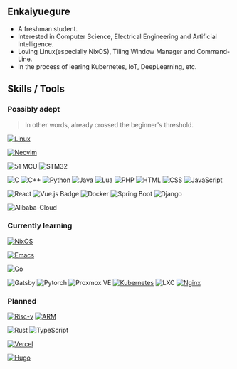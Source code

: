 ## Enkaiyuegure

- A freshman student.
- Interested in Computer Science, Electrical Engineering and Artificial Intelligence.
- Loving Linux(especially NixOS), Tiling Window Manager and Command-Line.
- In the process of learing Kubernetes, IoT, DeepLearning, etc.

## Skills / Tools
### Possibly adept
> In other words, already crossed the beginner's threshold.

<!-- Badges List: https://github.com/alexandresanlim/Badges4-README.md-Profile -->

<!-- Badges Search: https://github.com/Aveek-Saha/GitHub-Profile-Badges -->

[![Linux](https://img.shields.io/badge/Linux-FCC624?style=for-the-badge&logo=linux&logoColor=black)](https://github.com/torvalds/linux)

[![Neovim](https://img.shields.io/badge/NeoVim-%2357A143.svg?&style=for-the-badge&logo=neovim&logoColor=white)](https://github.com/AstroNvim/AstroNvim)

![51 MCU](https://img.shields.io/badge/51%20MCU-000000?style=for-the-badge&logo=&logoColor=white)
![STM32](https://img.shields.io/badge/STM32-03234B?style=for-the-badge&logo=stmicroelectronics&logoColor=white)

![C](https://img.shields.io/badge/C-00599C?style=for-the-badge&logo=c&logoColor=white)
![C++](https://img.shields.io/badge/C%2B%2B-00599C?style=for-the-badge&logo=c%2B%2B&logoColor=white)
[![Python](https://img.shields.io/badge/python-%2314354C.svg?style=for-the-badge&logo=python&logoColor=white)](https://github.com/python/cpython)
![Java](https://img.shields.io/badge/Java-007396?style=for-the-badge&logoColor=white)
![Lua](https://img.shields.io/badge/Lua-2C2D72?style=for-the-badge&logo=lua&logoColor=white)
![PHP](https://img.shields.io/badge/PHP-777BB4.svg?style=for-the-badge&logo=PHP&logoColor=white)
![HTML](https://img.shields.io/badge/HTML5-E34F26?style=for-the-badge&logo=html5&logoColor=white)
![CSS](https://img.shields.io/badge/CSS3-1572B6?style=for-the-badge&logo=css3&logoColor=white)
![JavaScript](https://img.shields.io/badge/JavaScript-F7DF1E?style=for-the-badge&logo=javascript&logoColor=black)

![React](https://img.shields.io/badge/React-61DAFB?style=for-the-badge&logo=react&logoColor=black)
![Vue.js Badge](https://img.shields.io/badge/Vue.js-4FC08D.svg?style=for-the-badge&logo=vuedotjs&logoColor=white)
![Docker](https://img.shields.io/badge/Docker-2496ED?style=for-the-badge&logo=docker&logoColor=white)
![Spring Boot](https://img.shields.io/badge/Spring%20Boot-6DB33F?style=for-the-badge&logo=springboot&logoColor=white)
![Django](https://img.shields.io/badge/Django-092E20?style=for-the-badge&logo=django&logoColor=white)

![Alibaba-Cloud](https://img.shields.io/badge/Alibaba%20Cloud-FF6A00.svg?style=for-the-badge&logo=Alibaba-Cloud&logoColor=white)

### Currently learning
[![NixOS](https://img.shields.io/badge/NixOS-5277C3?style=for-the-badge&logo=nixos&logoColor=white)](https://github.com/NixOS/nixpkgs)

[![Emacs](https://img.shields.io/badge/Emacs-%237F5AB6.svg?&style=for-the-badge&logo=gnu-emacs&logoColor=white)](https://github.com/doomemacs/doomemacs)

[![Go](https://img.shields.io/badge/go-%2300ADD8.svg?style=for-the-badge&logo=go&logoColor=white)](https://github.com/golang/go)

![Gatsby](https://img.shields.io/badge/Gatsby-663399.svg?style=for-the-badge&logo=Gatsby&logoColor=white)
![Pytorch](https://img.shields.io/badge/PyTorch-EE4C2C.svg?style=for-the-badge&logo=PyTorch&logoColor=white)
![Proxmox VE](https://img.shields.io/badge/Proxmox%20VE-E57000?style=for-the-badge&logo=proxmox&logoColor=white)
[![Kubernetes](https://img.shields.io/badge/kubernetes-%23326ce5.svg?style=for-the-badge&logo=kubernetes&logoColor=white)](https://github.com/kubernetes/kubernetes)
![LXC](https://img.shields.io/badge/LXC-008000?style=for-the-badge&logo=linux&logoColor=white)
[![Nginx](https://img.shields.io/badge/Nginx-%23009639.svg?style=for-the-badge&logo=nginx&logoColor=white)](https://github.com/nginx/nginx)

### Planned
[![Risc-v](https://img.shields.io/badge/RISCV-283272.svg?style=for-the-badge&logo=RISC-V&logoColor=white)](https://riscv.org/)
[![ARM](https://img.shields.io/badge/Arm-0091BD.svg?style=for-the-badge&logo=Arm&logoColor=white)](https://www.arm.com/)

![Rust](https://img.shields.io/badge/Rust-000000.svg?style=for-the-badge&logo=Rust&logoColor=white)
![TypeScript](https://img.shields.io/badge/TypeScript-007ACC?style=for-the-badge&logo=typescript&logoColor=white)

[![Vercel](https://img.shields.io/badge/Vercel-000000?style=for-the-badge&logo=vercel&logoColor=white)](https://github.com/vercel/vercel)

[![Hugo](https://img.shields.io/badge/Hugo-FF4088.svg?style=for-the-badge&logo=Hugo&logoColor=white)](https://gohugo.io/)
